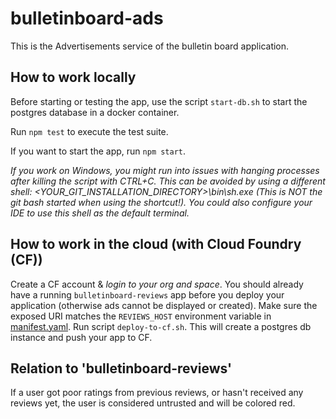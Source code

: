 # bulletinboard-ads
This is the Advertisements service of the bulletin board application.

## How to work locally

Before starting or testing the app, use the script `start-db.sh` to start the postgres database in a docker container.

Run `npm test` to execute the test suite.

If you want to start the app, run `npm start`.

_If you work on Windows, you might run into issues with hanging processes after killing the script with CTRL+C. This can be avoided by using a different shell: <YOUR_GIT_INSTALLATION_DIRECTORY>\bin\sh.exe (This is NOT the git bash started when using the shortcut!). You could also configure your IDE to use this shell as the default terminal._

## How to work in the cloud (with Cloud Foundry (CF))

Create a CF account & *login to your org and space*.
You should already have a running `bulletinboard-reviews` app before you deploy your application (otherwise ads cannot be displayed or created).
Make sure the exposed URI matches the `REVIEWS_HOST` environment variable in [manifest.yaml](manifest.yaml).
Run script `deploy-to-cf.sh`. This will create a postgres db instance and push your app to CF.

## Relation to 'bulletinboard-reviews'

If a user got poor ratings from previous reviews, or hasn't received any reviews yet, the user is considered untrusted and will be colored red.
